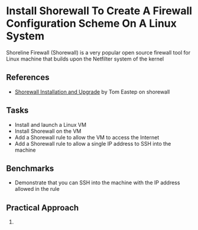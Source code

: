 # Install Shorewall To Create A Firewall Configuration Scheme On A Linux System
Shoreline Firewall (Shorewall) is a very popular open source firewall tool for Linux machine that builds upon the Netfilter system of the kernel


## References
- [Shorewall Installation and Upgrade](https://shorewall.org/Install.htm#idm140702791106080) by Tom Eastep on shorewall


## Tasks
- Install and launch a Linux VM
- Install Shorewall on the VM
- Add a Shorewall rule to allow the VM to access the Internet
- Add a Shorewall rule to allow a single IP address to SSH into the machine


## Benchmarks
- Demonstrate that you can SSH into the machine with the IP address allowed in the rule


## Practical Approach
1. 
